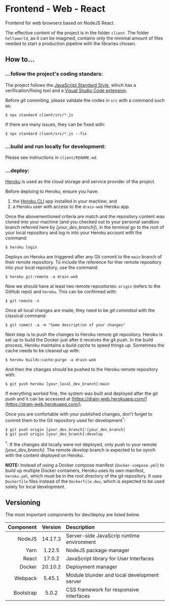 # Frontend - Web - React

Frontend for web browsers based on NodeJS React.

The effective content of the project is in the folder ```client```. The folder ```helloworld```, as it can be imagined, contains only the minimal amount of files needed to start a production pipeline with the libraries chosen.

## How to...

### ...follow the project's coding standars:

The project follows the [JavaScript Standard Style](https://standardjs.com/), which has a verification/fixing tool and a [Visual Studio Code extension](https://marketplace.visualstudio.com/items?itemName=standard.vscode-standard).

Before *git commiting*, please validate the codes in ```src``` with a command such as:

    $ npx standard client/src/*.js

If there are many issues, they can be fixed with:

    $ npx standard client/src/*.js --fix

### ...build and run locally for development:

Please see instructions in ```client/README.md```.

### ...deploy:

[Heroku](https://heroku.com/) is used as the cloud storage and service provider of the project.

Before deploing to Heroku, ensure you have:

1. the [Heroku CLI](https://devcenter.heroku.com/articles/heroku-cli) app installed in your machine; and
2. a Heroku user with access to the ```drain-web``` Heroku app.

Once the abovementioned criteria are match and the repository content was cloned into your machine (and you checked out to your personal sandbox branch referred here by *[your_dev_branch]*), in the terminal go to the root of your local repository and log in into your Heroku account with the command:

    $ heroku login

Deploys on Heroku are triggered after any Git commit to the ```main``` branch of their remote repository. To include the reference for ther remote repository into your local repository, use the command:

    $ heroku git:remote -a drain-web

Now we should have at least two remote repositories: ```origin``` (refers to the GitHub repo) and ```heroku```. This can be confirmed with:

    $ git remote -v

Once all local changes are made, they need to be *git commited* with the classical command:

    $ git commit -a -m "Some description of your changes"

Next step is to push the changes to Heroku remote git repository. Heroku is set up to build the Docker just after it receives the git push. In the build process, Heroku maintains a *build cache* to speed things up. Sometimes the cache needs to be cleaned up with:

    $ heroku builds:cache:purge -a drain-web

And then the changes should be pushed to the Heroku remote repository with:

    $ git push heroku [your_local_dev_branch]:main

If everything worked fine, the system was built and deployed after the git push and it can be accessed at [https://drain-web.herokuapp.com/](https://drain-web.herokuapp.com/).

Once you are confortable with your published changes, don't forget to commit them to the Git repository used for development<sup>*</sup>:

    $ git push origin [your_dev_branch]:[your_dev_branch]
    $ git push origin [your_dev_branch]:develop

<sup>\*</sup>: If the changes did locally were not deployed, only push to your remote *\[your_dev_branch\]*. The remote *develop* branch is expected to be synch with the content deployed on Heroku.

**NOTE:** Instead of using a Docker compose manifest (```docker-compose.yml```) to build up multiple Docker containers, Heroku uses its own manifest, ```heroku.yml```, which must be in the root directory of the git repository. It uses ```Dockerfile``` files instead of the ```Dockerfile.dev```, which is expected to be used solely for local development.

## Versioning

The most important components for dev/deploy are listed below.

| Component       |  Version  | Description                                 |
|----------------:|:---------:|:--------------------------------------------|
| NodeJS          |  14.17.3  | Server-side JavaScrip runtime environment   |
| Yarn            |   1.22.5  | NodeJS package manager                      |
| React           |   17.0.2  | JavaScript library for User Interfaces      |
| Docker          |  20.10.2  | Deployment manager                          |
| Webpack         |   5.45.1  | Module blunder and local development server |
| Bootstrap       |    5.0.2  | CSS framework for responsive interfaces     |